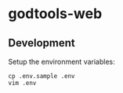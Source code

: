 # godtools-web

## Development

Setup the environment variables:

```
cp .env.sample .env
vim .env
```

